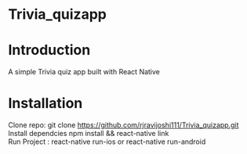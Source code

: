 # Trivia_quizapp

# Introduction 

A simple Trivia quiz app built with React Native

# Installation 

Clone repo: git clone https://github.com/rjravijoshi111/Trivia_quizapp.git <br/>
Install dependcies npm install && react-native link <br/>
Run Project : react-native run-ios or react-native run-android
